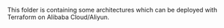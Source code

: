 This folder is containing some architectures which can be deployed with Terraform on Alibaba Cloud/Aliyun.
